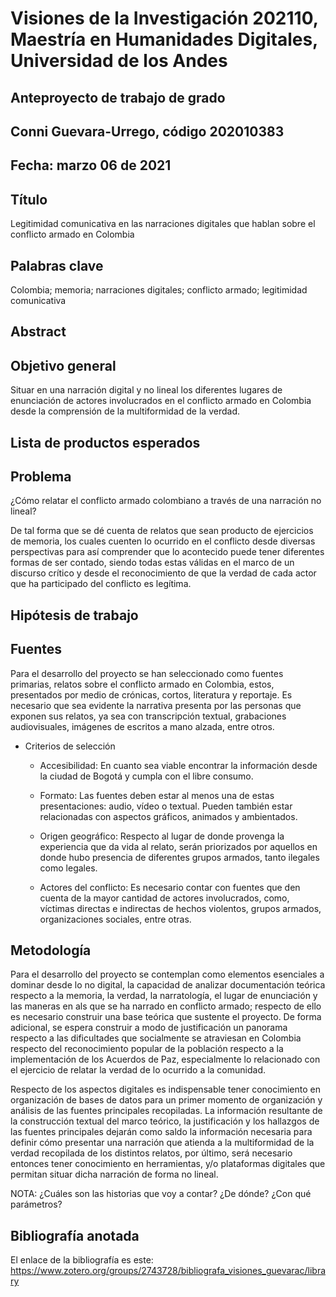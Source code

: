 # Visiones de la Investigación 202110, Maestría en Humanidades Digitales, Universidad de los Andes
## Anteproyecto de trabajo de grado
## Conni Guevara-Urrego, código 202010383
## Fecha: marzo 06 de 2021
## Título

Legitimidad comunicativa en las narraciones digitales que hablan sobre el conflicto armado en Colombia

## Palabras clave

Colombia; memoria; narraciones digitales; conflicto armado; legitimidad comunicativa

## Abstract
## Objetivo general
 
Situar en una narración digital y no lineal los diferentes lugares de enunciación de actores involucrados en el conflicto armado en Colombia desde la comprensión de la multiformidad de la verdad.  

## Lista de productos esperados
## Problema

¿Cómo relatar el conflicto armado colombiano a través de una narración no lineal?

De tal forma que se dé cuenta de relatos que sean producto de ejercicios de memoria, los cuales cuenten lo ocurrido en el conflicto desde diversas perspectivas para así comprender que lo acontecido puede tener diferentes formas de ser contado, siendo todas estas válidas en el marco de un discurso crítico y desde el reconocimiento de que la verdad de cada actor que ha participado del conflicto es legítima.
 

## Hipótesis de trabajo
## Fuentes

Para el desarrollo del proyecto se han seleccionado como fuentes primarias, relatos sobre el conflicto armado en Colombia, estos, presentados por medio de crónicas, cortos, literatura y reportaje. Es necesario que sea evidente la narrativa presenta por las personas que exponen sus relatos, ya sea con transcripción textual, grabaciones audiovisuales, imágenes de escritos a mano alzada, entre otros. 

* Criterios de selección 

   * Accesibilidad: En cuanto sea viable encontrar la información desde la ciudad de Bogotá y cumpla con el libre consumo.

   * Formato: Las fuentes deben estar al menos una de estas presentaciones: audio, vídeo o textual. Pueden también estar relacionadas con aspectos gráficos, animados y ambientados. 

   * Origen geográfico: Respecto al lugar de donde provenga la experiencia que da vida al relato, serán priorizados por aquellos en donde hubo presencia de diferentes grupos armados, tanto ilegales como legales.

   * Actores del conflicto: Es necesario contar con fuentes que den cuenta de la mayor cantidad de actores involucrados, como, víctimas directas e indirectas de hechos violentos, grupos armados, organizaciones sociales, entre otras. 


## Metodología

Para el desarrollo del proyecto se contemplan como elementos esenciales a dominar desde lo no digital, la capacidad de analizar documentación teórica respecto a la memoria, la verdad, la narratología, el lugar de enunciación y las maneras en als que se ha narrado en conflicto armado; respecto de ello es necesario construir una base teórica que sustente el proyecto. De forma adicional, se espera construir a modo de justificación un panorama respecto a las dificultades que socialmente se atraviesan en Colombia respecto del reconocimiento popular de la población respecto a la implementación de los Acuerdos de Paz, especialmente lo relacionado con el ejercicio de relatar la verdad de lo ocurrido a la comunidad. 

Respecto de los aspectos digitales es indispensable tener conocimiento en organización de bases de datos para un primer momento de organización y análisis de las fuentes principales recopiladas. La información resultante de la construcción textual del marco teórico, la justificación y los hallazgos de las fuentes principales dejarán como saldo la información necesaria para definir cómo presentar una narración que atienda a la multiformidad de la verdad recopilada de los distintos relatos, por último, será necesario entonces tener conocimiento en herramientas, y/o plataformas digitales que permitan situar dicha narración de forma no lineal. 

NOTA: ¿Cuáles son las historias que voy a contar? ¿De dónde? ¿Con qué parámetros?


## Bibliografía anotada

El enlace de la bibliografía es este: https://www.zotero.org/groups/2743728/bibliografa_visiones_guevarac/library
